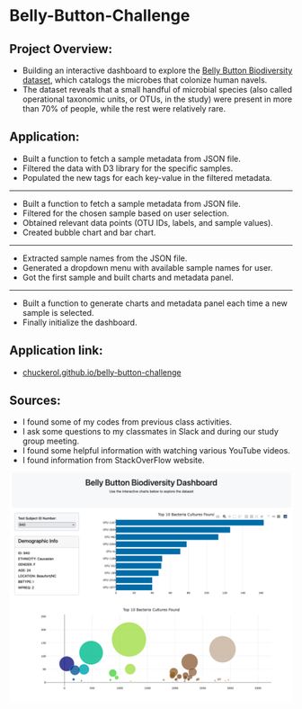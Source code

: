 # Belly-Button-Challenge #

## Project Overview:
- Building an interactive dashboard to explore the <a href="http://robdunnlab.com/projects/belly-button-biodiversity/" target="_blank">Belly Button Biodiversity dataset</a>, which catalogs the microbes that colonize human navels.
- The dataset reveals that a small handful of microbial species (also called operational taxonomic units, or OTUs, in the study) were present in more than 70% of people, while the rest were relatively rare.

## Application:
- Built a function to fetch a sample metadata from JSON file.
- Filtered the data with D3 library for the specific samples.
- Populated the new tags for each key-value in the filtered metadata.
------------------------------------------------------------------------------
- Built a function to fetch a sample metadata from JSON file.
- Filtered for the chosen sample based on user selection.
- Obtained relevant data points (OTU IDs, labels, and sample values).
- Created bubble chart and bar chart.
------------------------------------------------------------------------------
- Extracted sample names from the JSON file.
- Generated a dropdown menu with available sample names for user.
- Got the first sample and built charts and metadata panel.
------------------------------------------------------------------------------
- Built a function to generate charts and metadata panel each time a new sample is selected.
- Finally initialize the dashboard.

## Application link:
- <a href="https://chuckerol.github.io/belly-button-challenge/" target="_blank">chuckerol.github.io/belly-button-challenge</a>

## Sources:
- I found some of my codes from previous class activities.
- I ask some questions to my classmates in Slack and during our study group meeting.
- I found some helpful information with watching various YouTube videos.
- I found information from StackOverFlow website.

![Alt text](image/ss.png)
